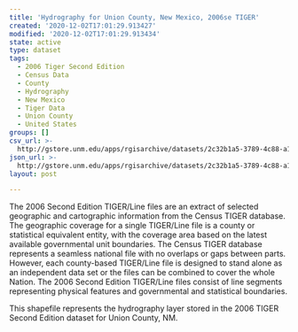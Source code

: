 ```yaml
---
title: 'Hydrography for Union County, New Mexico, 2006se TIGER'
created: '2020-12-02T17:01:29.913427'
modified: '2020-12-02T17:01:29.913434'
state: active
type: dataset
tags:
  - 2006 Tiger Second Edition
  - Census Data
  - County
  - Hydrography
  - New Mexico
  - Tiger Data
  - Union County
  - United States
groups: []
csv_url: >-
  http://gstore.unm.edu/apps/rgisarchive/datasets/2c32b1a5-3789-4c88-a1e7-c7dec14a0d99/tgr2006se_unio_lkh.derived.csv
json_url: >-
  http://gstore.unm.edu/apps/rgisarchive/datasets/2c32b1a5-3789-4c88-a1e7-c7dec14a0d99/tgr2006se_unio_lkh.derived.json
layout: post

---
```

The 2006 Second Edition TIGER/Line files are an extract of selected geographic and cartographic information from the Census TIGER database.  The geographic coverage for a single TIGER/Line file is a county or statistical equivalent entity, with the coverage area based on the latest available governmental unit boundaries. The Census TIGER database represents a seamless national file with no overlaps or gaps between parts.  However, each county-based TIGER/Line file is designed to stand alone as an independent data set or the files can be combined to cover the whole Nation.  The 2006 Second Edition  TIGER/Line files consist of line segments representing physical features and governmental and statistical boundaries.  

This shapefile represents the hydrography layer stored in the 2006 TIGER Second Edition dataset for Union County, NM.
